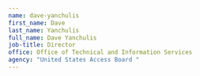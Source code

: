 ```yaml
---
name: dave-yanchulis
first_name: Dave
last_name: Yanchulis
full_name: Dave Yanchulis
job-title: Director
office: Office of Technical and Information Services
agency: "United States Access Board "
---
```


